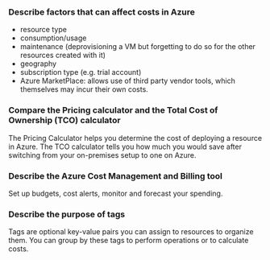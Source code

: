 ### Describe factors that can affect costs in Azure
- resource type
- consumption/usage
- maintenance (deprovisioning a VM but forgetting to do so for the other resources created with it)
- geography
- subscription type (e.g. trial account)
- Azure MarketPlace: allows use of third party vendor tools, which themselves may incur their own costs.
  
### Compare the Pricing calculator and the Total Cost of Ownership (TCO) calculator
The Pricing Calculator helps you determine the cost of deploying a resource in Azure. The TCO calculator tells you how much you would save after switching from your on-premises setup to one on Azure.  

### Describe the Azure Cost Management and Billing tool
Set up budgets, cost alerts, monitor and forecast your spending.

### Describe the purpose of tags
Tags are optional key-value pairs you can assign to resources to organize them. You can group by these tags to perform operations or to calculate costs.